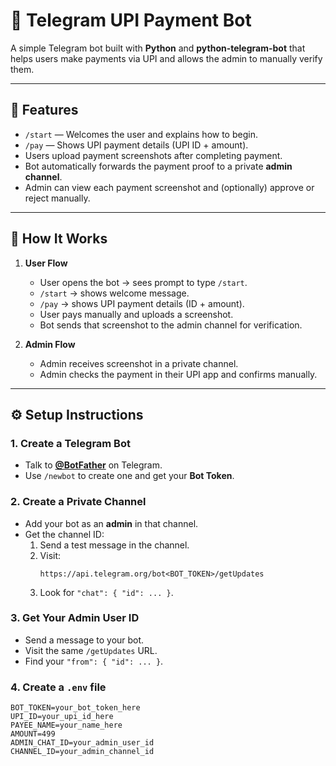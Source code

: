 # 💬 Telegram UPI Payment Bot

A simple Telegram bot built with **Python** and **python-telegram-bot** that helps users make payments via UPI and allows the admin to manually verify them.

---

## 🚀 Features
- `/start` — Welcomes the user and explains how to begin.  
- `/pay` — Shows UPI payment details (UPI ID + amount).  
- Users upload payment screenshots after completing payment.  
- Bot automatically forwards the payment proof to a private **admin channel**.  
- Admin can view each payment screenshot and (optionally) approve or reject manually.

---

## 🧩 How It Works
1. **User Flow**
   - User opens the bot → sees prompt to type `/start`.
   - `/start` → shows welcome message.
   - `/pay` → shows UPI payment details (ID + amount).
   - User pays manually and uploads a screenshot.
   - Bot sends that screenshot to the admin channel for verification.

2. **Admin Flow**
   - Admin receives screenshot in a private channel.
   - Admin checks the payment in their UPI app and confirms manually.

---

## ⚙️ Setup Instructions

### 1. Create a Telegram Bot
- Talk to **[@BotFather](https://t.me/BotFather)** on Telegram.  
- Use `/newbot` to create one and get your **Bot Token**.

### 2. Create a Private Channel
- Add your bot as an **admin** in that channel.  
- Get the channel ID:
  1. Send a test message in the channel.
  2. Visit:  
     ```
     https://api.telegram.org/bot<BOT_TOKEN>/getUpdates
     ```
  3. Look for `"chat": { "id": ... }`.

### 3. Get Your Admin User ID
- Send a message to your bot.
- Visit the same `/getUpdates` URL.
- Find your `"from": { "id": ... }`.

### 4. Create a `.env` file
```env
BOT_TOKEN=your_bot_token_here
UPI_ID=your_upi_id_here
PAYEE_NAME=your_name_here
AMOUNT=499
ADMIN_CHAT_ID=your_admin_user_id
CHANNEL_ID=your_admin_channel_id
